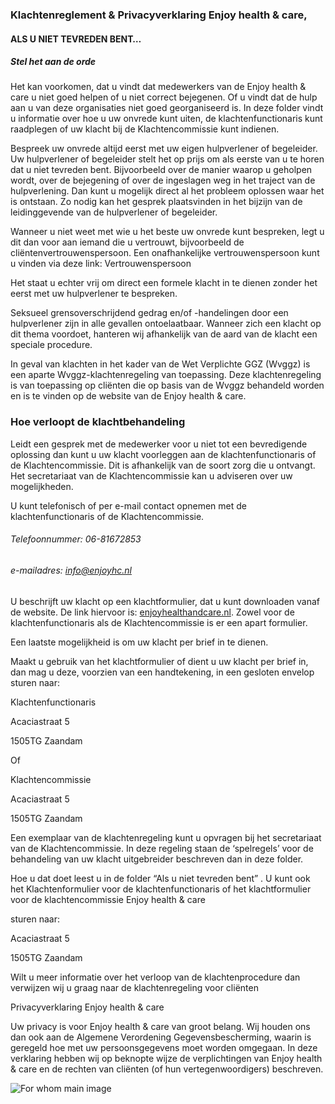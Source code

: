 ### Klachtenreglement & Privacyverklaring Enjoy health & care,

#### ALS U NIET TEVREDEN BENT… 


##### Stel het aan de orde 

Het kan voorkomen, dat u vindt dat medewerkers van de Enjoy health & care u niet goed helpen of u niet correct bejegenen. Of u vindt dat de hulp aan u van deze organisaties niet goed georganiseerd is. In deze folder vindt u informatie over hoe u uw onvrede kunt uiten, de klachtenfunctionaris kunt raadplegen of uw klacht bij de Klachtencommissie kunt indienen.

Bespreek uw onvrede altijd eerst met uw eigen hulpverlener of begeleider. Uw hulpverlener of begeleider stelt het op prijs om als eerste van u te horen dat u niet tevreden bent. Bijvoorbeeld over de manier waarop u geholpen wordt, over de bejegening of over de ingeslagen weg in het traject van de hulpverlening. Dan kunt u mogelijk direct al het probleem oplossen waar het is ontstaan. Zo nodig kan het gesprek plaatsvinden in het bijzijn van de leidinggevende van de hulpverlener of begeleider.

Wanneer u niet weet met wie u het beste uw onvrede kunt bespreken, legt u dit dan voor aan iemand die u vertrouwt, bijvoorbeeld de cliëntenvertrouwenspersoon. Een onafhankelijke vertrouwenspersoon kunt u vinden via deze link: Vertrouwenspersoon

Het staat u echter vrij om direct een formele klacht in te dienen zonder het eerst met uw hulpverlener te bespreken.

Seksueel grensoverschrijdend gedrag en/of -handelingen door een hulpverlener zijn in alle gevallen ontoelaatbaar. Wanneer zich een klacht op dit thema voordoet, hanteren wij afhankelijk van de aard van de klacht een speciale procedure.

In geval van klachten in het kader van de Wet Verplichte GGZ (Wvggz) is een aparte Wvggz-klachtenregeling van toepassing. Deze klachtenregeling is van toepassing op cliënten die op basis van de Wvggz behandeld worden en is te vinden op de website van de Enjoy health & care.

### Hoe verloopt de klachtbehandeling

Leidt een gesprek met de medewerker voor u niet tot een bevredigende oplossing dan kunt u uw klacht voorleggen aan de klachtenfunctionaris of de Klachtencommissie. Dit is afhankelijk van de soort zorg die u ontvangt. Het secretariaat van de Klachtencommissie kan u adviseren over uw mogelijkheden.

U kunt telefonisch of per e-mail contact opnemen met de klachtenfunctionaris of de Klachtencommissie.

###### Telefoonnummer:         06-81672853

###### e-mailadres:            [info@enjoyhc.nl](mailto:info@enjoyhc.nl)

U beschrijft uw klacht op een klachtformulier, dat u kunt downloaden vanaf de website. De link hiervoor is: [enjoyhealthandcare.nl](enjoyhealthandcare.nl). Zowel voor de klachtenfunctionaris als de Klachtencommissie is er een apart formulier.

Een laatste mogelijkheid is om uw klacht per brief in te dienen.

Maakt u gebruik van het klachtformulier of dient u uw klacht per brief in, dan mag u deze, voorzien van een handtekening, in een gesloten envelop sturen naar:

Klachtenfunctionaris

Acaciastraat 5

1505TG Zaandam

Of

Klachtencommissie 

Acaciastraat 5

1505TG Zaandam

Een exemplaar van de klachtenregeling kunt u opvragen bij het secretariaat van de Klachtencommissie. In deze regeling staan de ‘spelregels’ voor de behandeling van uw klacht uitgebreider beschreven dan in deze folder.

Hoe u dat doet leest u in de folder “Als u niet tevreden bent” . U kunt ook het Klachtenformulier voor de klachtenfunctionaris of het klachtformulier voor de klachtencommissie Enjoy health & care

sturen naar:

Acaciastraat 5

1505TG Zaandam

Wilt u meer informatie over het verloop van de klachtenprocedure dan verwijzen wij u graag naar de klachtenregeling voor cliënten

Privacyverklaring Enjoy health & care

Uw privacy is voor Enjoy health & care van groot belang. Wij houden ons dan ook aan de Algemene Verordening Gegevensbescherming, waarin is geregeld hoe met uw persoonsgegevens moet worden omgegaan. In deze verklaring hebben wij op beknopte wijze de verplichtingen van Enjoy health & care en de rechten van cliënten (of hun vertegenwoordigers) beschreven.


![For whom main image](/images/about/1.jpg)
